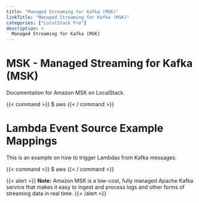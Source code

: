 ```yaml
---
title: "Managed Streaming for Kafka (MSK)"
linkTitle: "Managed Streaming for Kafka (MSK)"
categories: ["LocalStack Pro"]
description: >
  Managed Streaming for Kafka (MSK)
---
```


# MSK - Managed Streaming for Kafka (MSK)

Documentation for Amazon MSK on LocalStack.

{{< command >}}
$ aws
{{< / command >}}

# Lambda Event Source Example Mappings

This is an example on how to trigger Lambdas from Kafka messages.

{{< command >}}
$ aws
{{< / command >}}

{{< alert >}}
**Note:** Amazon MSK is a low-cost, fully managed Apache Kafka service that makes it easy to ingest and process logs and other forms of streaming data in real time.
{{< /alert >}}
